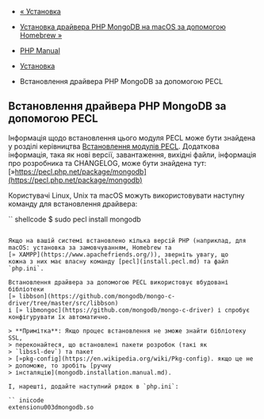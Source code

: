 - [« Установка](mongodb.installation.md)
- [Установка драйвера PHP MongoDB на macOS за допомогою Homebrew
»](mongodb.installation.homebrew.md)

- [PHP Manual](index.md)
- [Установка](mongodb.installation.md)
- Встановлення драйвера PHP MongoDB за допомогою PECL

## Встановлення драйвера PHP MongoDB за допомогою PECL

Інформація щодо встановлення цього модуля PECL може бути знайдена у розділі
керівництва [Встановлення модулів PECL](install.pecl.md). Додаткова
інформація, така як нові версії, завантаження, вихідні файли,
інформація про розробника та CHANGELOG, може бути знайдена тут:
[»https://pecl.php.net/package/mongodb](https://pecl.php.net/package/mongodb)

Користувачі Linux, Unix та macOS можуть використовувати наступну команду
для встановлення драйвера:

`` shellcode
$ sudo pecl install mongodb
````

Якщо на вашій системі встановлено кілька версій PHP (наприклад, для
macOS: установка за замовчуванням, Homebrew та
[» XAMPP](https://www.apachefriends.org/)), зверніть увагу, що
кожна з них має власну команду [pecl](install.pecl.md) та файл
`php.ini`.

Встановлення драйвера за допомогою PECL використовує вбудовані бібліотеки
[» libbson](https://github.com/mongodb/mongo-c-driver/tree/master/src/libbson)
і [» libmongoc](https://github.com/mongodb/mongo-c-driver) і спробує
конфігурувати їх автоматично.

> **Примітка**: Якщо процес встановлення не зможе знайти бібліотеку SSL,
> переконайтеся, що встановлені пакети розробок (такі як
> `libssl-dev`) та пакет
> [»pkg-config](https://en.wikipedia.org/wiki/Pkg-config). якщо це не
> допоможе, то зробіть [ручну
> інсталяцію](mongodb.installation.manual.md).

І, нарешті, додайте наступний рядок в `php.ini`:

`` inicode
extensionu003dmongodb.so
````
